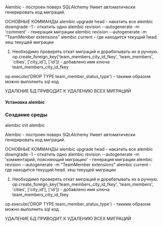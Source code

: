 Alembic - построен поверх SQLAlchemy
Умеет автоматически генерировать код миграций.

ОСНОВНЫЕ КОММАНДЫ
alembic upgrade head - накатить все
alembic downgrade -1 - откатить одно
alembic revision --autogenerate -m 'comment' - генерация миграции
alembic revision --autogenerate -m "TeamMember extensions"
alembic current - где находится текущий head. хеш текущей миграции

1. Необходимо проверять откат миграций и дорабатывать их в ручную.
op.create_foreign_key('team_members_city_id_fkey', 'team_members', 'cities', ['city_id'], ['id']) - добавлено имя ключа team_members_city_id_fkey
   
op.execute('DROP TYPE team_member_status_type') - такими образом можно выполнить sql код 

УДАЛЕНИЕ БД ПРИВОДИТ К УДАЛЕНИЮ ВСЕХ МИГРАЦИЙ


#### Установка alembic
### Создание среды

alembic init alembic 

Alembic - построен поверх SQLAlchemy
Умеет автоматически генерировать код миграций.

ОСНОВНЫЕ КОММАНДЫ
alembic upgrade head - накатить все
alembic downgrade -1 - откатить одно
alembic revision --autogenerate -m 'комментарий, поясняющий миграцию' - генерация миграции
alembic revision --autogenerate -m "TeamMember extensions"
alembic current - где находится текущий head. хеш текущей миграции

1. Необходимо проверять откат миграций и дорабатывать их в ручную.
op.create_foreign_key('team_members_city_id_fkey', 'team_members', 'cities', ['city_id'], ['id']) - добавлено имя ключа team_members_city_id_fkey
   
op.execute('DROP TYPE team_member_status_type') - такими образом можно выполнить sql код 

УДАЛЕНИЕ БД ПРИВОДИТ К УДАЛЕНИЮ ВСЕХ МИГРАЦИЙ

